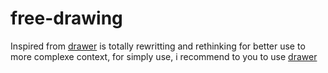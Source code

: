 # free-drawing

Inspired from [drawer](https://github.com/fabienwnklr/drawer/) is totally rewritting and rethinking for better use to more complexe context, for simply use, i recommend to you to use [drawer](https://github.com/fabienwnklr/drawer/)
